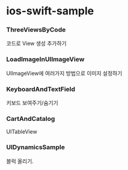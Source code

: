 # ios-swift-sample

### ThreeViewsByCode 
코드로 View 생성 추가하기 

### LoadImageInUIImageView
UIImageView에 여러가지 방법으로 이미지 설정하기

### KeyboardAndTextField
키보드 보여주기/숨기기 

### CartAndCatalog
UITableView

### UIDynamicsSample
블럭 올리기.